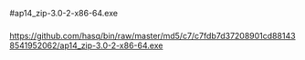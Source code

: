 #ap14_zip-3.0-2-x86-64.exe

###

https://github.com/hasq/bin/raw/master/md5/c7/c7fdb7d37208901cd881438541952062/ap14_zip-3.0-2-x86-64.exe
